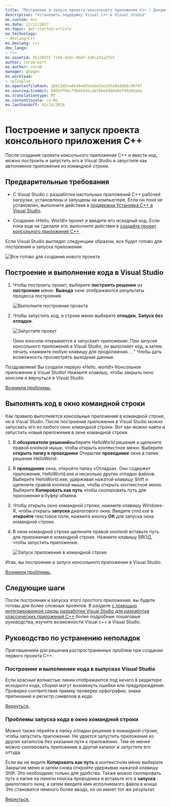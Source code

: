 ```yaml
---
title: "Построение и запуск проекта консольного приложения C++ | Документы Microsoft"
description: "Установить поддержку Visual C++ в Visual Studio"
ms.custom: mvc
ms.date: 12/12/2017
ms.topic: get-started-article
ms.technology:
- devlang-C++
ms.devlang: C++
dev_langs:
- C++
ms.assetid: 45138d71-719d-42dc-90d7-1d0ca31a2f55
author: corob-msft
ms.author: corob
manager: ghogen
ms.workload:
- cplusplus
ms.openlocfilehash: 2bbc2db5a86d44d2beabe32e265e91ddb0c90787
ms.sourcegitcommit: 6002df0ac79bde5d5cab7bbeb9d8e0ef9920da4a
ms.translationtype: MT
ms.contentlocale: ru-RU
ms.lasthandoff: 02/14/2018
---
```

# <a name="build-and-run-a-c-console-app-project"></a>Построение и запуск проекта консольного приложения C++

После создания проекта консольного приложения C++ и ввести код, можно построить и запустить его в Visual Studio и запустите как автономное приложение из командной строки.

## <a name="prerequisites"></a>Предварительные требования

- С Visual Studio с разработки настольных приложений C++ рабочей нагрузки, установлены и запущены на компьютере. Если он пока не установлен, выполните действия в [поддержки Установка C++ в Visual Studio](../build/vscpp-step-0-installation.md).

- Создание «Hello, World!» проект и введите его исходный код. Если пока еще не сделали это, выполните действия в [создайте проект консольного приложения C++](../build/vscpp-step-1-create.md).

Если Visual Studio выглядит следующим образом, все будет готово для построения и запуска приложения:

   ![Все готово для создания нового проекта](../build/media/vscpp-ready-to-build.png "все готово для создания нового проекта")

## <a name="build-and-run-your-code-in-visual-studio"></a>Построение и выполнение кода в Visual Studio

1. Чтобы построить проект, выберите **построить решение** из **построения** меню. **Вывода** окне отображаются результаты процесса построения.

   ![Выполните построение проекта](../build/media/vscpp-build-solution.gif "выполните построение проекта")

1. Чтобы запустить код, в строке меню выберите **отладки**, **Запуск без отладки**.

   ![Запустите проект](../build/media/vscpp-start-without-debugging.gif "запуска проекта")

    Окно консоли открывается и запускает приложение. При запуске консольного приложения в Visual Studio, он выполняет код, а затем печать «нажмите любую клавишу для продолжения. . ." Чтобы дать возможность просмотреть выходные данные.

Поздравляем! Вы создали первую «Hello, world!» Консольное приложение в Visual Studio! Нажмите клавишу, чтобы закрыть окно консоли и вернуться в Visual Studio.

[Возникли проблемы.](#build-and-run-your-code-in-visual-studio-issues)

## <a name="run-your-code-in-a-command-window"></a>Выполнять код в окно командной строки

Как правило выполняется консольные приложения в командной строке, не в Visual Studio. После построения приложения в Visual Studio можно запускать его из любого окно командной строки. Вот как можно найти и запустить новый приложения в окне командной строки.

1. В **обозревателе решений**выберите HelloWorld решения и щелкните правой кнопкой мыши, чтобы открыть контекстное меню. Выберите **открыть папку в проводнике** Открытие **проводнике** окна в папке решения HelloWorld.

1. В **проводнике** окна, откройте папку «Отладка». Оно содержит приложения, HelloWorld.exe и несколько других отладки файлов. Выберите HelloWorld.exe, удерживая нажатой клавишу Shift и щелкните правой кнопкой мыши, чтобы открыть контекстное меню. Выберите **Копировать как путь** чтобы скопировать путь для приложения в буфер обмена.

1. Чтобы открыть окно командной строки, нажмите клавишу Windows-R, чтобы открыть **запуска** диалогового окна. Введите *cmd.exe* в **откройте** текстовое поле, нажмите кнопку **ОК** для запуска окна командной строки.

1. В окне командной строки щелкните правой кнопкой вставьте путь для приложения в командной строке. Нажмите клавишу ВВОД, чтобы запустить приложение.

   ![Запуск приложения в командной строке](../build/media/vscpp-run-in-cmd.gif "запустить приложение в командной строке")

Итак, вы построение и запуск консольного приложения в Visual Studio.

[Возникли проблемы.](#run-your-code-in-a-command-window-issues)

## <a name="next-steps"></a>Следующие шаги

После построения и запуска этого простого приложения, вы будете готовы для более сложных проектов. В разделе [с помощью интегрированной среды разработки Visual Studio для разработки классических приложений C++](../ide/using-the-visual-studio-ide-for-cpp-desktop-development.md) более подробные пошаговые руководства, изучите возможности Visual c++ в Visual Studio.

## <a name="troubleshooting-guide"></a>Руководство по устранению неполадок

Приглашением для решения распространенных проблем при создании первого проекта C++.

### <a name="build-and-run-your-code-in-visual-studio-issues"></a>Построение и выполнение кода в выпусках Visual Studio

Если красные волнистые линии отображаются под ничего в редакторе исходного кода, сборки могут возникнуть ошибки или предупреждения. Проверка соответствия пример проверки орфографии, знаки препинания и регистр символов в коде.

[Вернуться.](#build-and-run-your-code-in-visual-studio)

### <a name="run-your-code-in-a-command-window-issues"></a>Проблемы запуска кода в окно командной строки

Можно также перейти в папку отладки решения в командной строке, чтобы запустить приложение. Не удается запустить приложение из других каталогов без указания пути к приложению. Тем не менее можно скопировать приложение в другой каталог и запустите его оттуда.

Если вы не видите **Копировать как путь** в контекстном меню выберите Закрытие меню и затем снова откройте удерживая нажатой клавишу Shift. Это необходимо только для удобства. Также можно скопировать путь к папке на панели поиска проводника и вставьте его в **запуска** диалогового окна, а затем введите имя исполняемого файла в конце. Это становится немного более ввода, но он имеет тот же результат.

[Вернуться.](#run-your-code-in-a-command-window)


<iframe src="" height="0" width="0" frameborder="0" name="frameTarget" />

